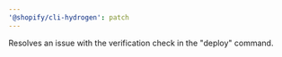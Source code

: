 ```yaml
---
'@shopify/cli-hydrogen': patch
---
```


Resolves an issue with the verification check in the "deploy" command.
